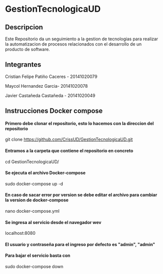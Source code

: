# GestionTecnologicaUD
## Descripcion

Este Repositorio da un seguimiento a la gestion de tecnologias para realizar la automatizacion de procesos relacionados con el desarrollo de un producto de software.

## Integrantes
Cristian Felipe Patiño Caceres - 20141020079

Maycol Hernandez Garcia- 20141020078

Javier Castañeda Castañeda - 20141020049 

## Instrucciones Docker compose

#### Primero debe clonar el repositorio, esto lo hacemos con la direccion del repositorio

git clone https://github.com/CrissUD/GestionTecnologicaUD.git

#### Entramos a la carpeta que contiene el repositorio en concreto

cd GestionTecnologicaUD/

#### Se ejecuta el archivo Docker-compose

sudo docker-compose up -d

#### En caso de sacar error por version se debe editar el archivo para cambiar la version de docker-compose

nano docker-compose.yml

#### Se ingresa al servicio desde el navegador wev

localhost:8080

#### El usuario y contraseña para el ingreso por defecto es "admin", "admin" 

#### Para bajar el servicio basta con 

sudo docker-compose down
